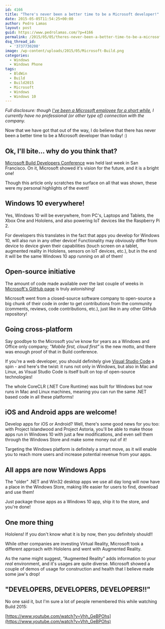 ```yaml
---
id: 4166
title: "There's never been a better time to be a Microsoft developer!"
date: 2015-05-05T11:54:25+00:00
author: Pedro Lamas
layout: post
guid: https://www.pedrolamas.com/?p=4166
permalink: /2015/05/05/theres-never-been-a-better-time-to-be-a-microsoft-developer/
dsq_thread_id:
  - '3737730208'
image: /wp-content/uploads/2015/05/Microsoft-Build.png
categories:
  - Windows
  - Windows Phone
tags:
  - BldWin
  - Build
  - Build2015
  - Microsoft
  - Windows
  - Windows 10
---
```


_Full disclosure: though [I've been a Microsoft employee for a short while](/2014/12/12/bye-mixradio/), I currently have no professional (or other type of) connection with the company._

Now that we have got that out of the way, I do believe that there has never been a better time to be a Microsoft developer than today! :)

## Ok, I'll bite... why do you think that?

[Microsoft Build Developers Conference](http://www.buildwindows.com/) was held last week in San Francisco. On it, Microsoft showed it's vision for the future, and it is a bright one!

Though this article only scratches the surface on all that was shown, these were my personal highlights of the event!

## Windows 10 everywhere!

Yes, Windows 10 will be everywhere, from PC's, Laptops and Tablets, the Xbox One and Hololens, and also powering IoT devices like the Raspberry Pi 2.

For developers this translates in the fact that apps you develop for Windows 10, will also run in any other device! Functionality may obviously differ from device to device given their capabilities (touch screen on a tablet, augmented reality in Hololens, sensors on IoT devices, etc.), but in the end it will be the same Windows 10 app running on all of them!

## Open-source initiative

The amount of code made available over the last couple of weeks in [Microsoft's GitHub page](http://microsoft.github.io/) is truly astonishing!

Microsoft went from a closed-source software company to open-source a big chunk of their code in order to get contributions from the community (comments, reviews, code contributions, etc.), just like in any other GitHub repository!

## Going cross-platform

Say goodbye to the Microsoft you've know for years as a Windows and Office only company; _"Mobile first, cloud first"_ is the new motto, and there was enough proof of that in Build conference.

If you're a web developer, you should definitely give [Visual Studio Code](https://code.visualstudio.com//) a spin - and here's the twist: it runs not only in Windows, but also in Mac and Linux, as Visual Studio Code is itself built on top of open-source technologies!

The whole CoreCLR (.NET Core Runtime) was built for Windows but now runs in Mac and Linux machines, meaning you can run the same .NET based code in all these platforms!

## iOS and Android apps are welcome!

Develop apps for iOS or Android? Well, there's some good news for you too: with Project Islandwood and Project Astoria, you'll be able to make those apps run in Windows 10 with just a few modifications, and even sell them through the Windows Store and make some money out of it!

Targeting the Windows platform is definitely a smart move, as it will enable you to reach more users and increase potential revenue from your apps.

## All apps are now Windows Apps

The "older" .NET and Win32 desktop apps we use all day long will now have a place in the Windows Store, making life easier for users to find, download and use them!

Just package those apps as a Windows 10 app, ship it to the store, and you're done!

## One more thing

Hololens! If you don't know what it is by now, then you definitely should!!

While other companies are investing Virtual Reality, Microsoft took a different approach with Hololens and went with Augmented Reality.

As the name might suggest, "Augmented Reality" adds information to your _real_ environment, and it's usages are quite diverse. Microsoft showed a couple of demos of usage for construction and health that I believe made some jaw's drop!

## "DEVELOPERS, DEVELOPERS, DEVELOPERS!!"

No one said it, but I'm sure a lot of people remembered this while watching Build 2015:

[https://www.youtube.com/watch?v=Vhh_GeBPOhs](https://www.youtube.com/watch?v=Vhh_GeBPOhs)

